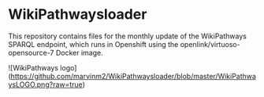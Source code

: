 # WikiPathwaysloader

This repository contains files for the monthly update of the WikiPathways SPARQL endpoint, which runs in Openshift using the openlink/virtuoso-opensource-7 Docker image. 

![WikiPathways logo] (https://github.com/marvinm2/WikiPathwaysloader/blob/master/WikiPathwaysLOGO.png?raw=true)
